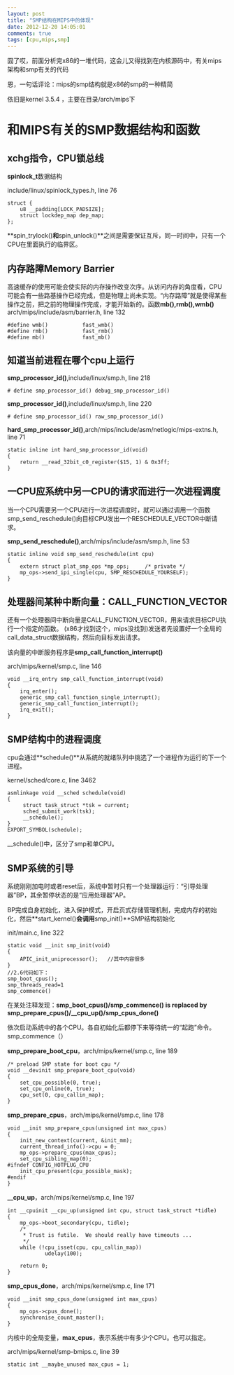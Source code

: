 ```yaml
---
layout: post
title: "SMP结构在MIPS中的体现"
date: 2012-12-20 14:05:01
comments: true
tags: [cpu,mips,smp]
---
```

囧了哎，前面分析完x86的一堆代码，这会儿又得找到在内核源码中，有关mips架构和smp有关的代码

恩，一句话评论：mips的smp结构就是x86的smp的一种精简

依旧是kernel 3.5.4 ，主要在目录/arch/mips下
<!--more-->

# 和MIPS有关的SMP数据结构和函数

## xchg指令，CPU锁总线
**spinlock_t**数据结构

include/linux/spinlock_types.h, line 76
	
	struct {
		u8 __padding[LOCK_PADSIZE];
		struct lockdep_map dep_map;
	};
**spin_trylock()**和**spin_unlock()**之间是需要保证互斥，同一时间中，只有一个CPU在里面执行的临界区。

## 内存路障Memory Barrier
高速缓存的使用可能会使实际的内存操作改变次序。从访问内存的角度看，CPU可能会有一些路基操作已经完成，但是物理上尚未实现。“内存路障”就是使得某些操作之前，把之前的物理操作完成，才能开始新的。函数**mb(),rmb(),wmb()**
	arch/mips/include/asm/barrier.h, line 132
		
	#define wmb()           fast_wmb()
	#define rmb()           fast_rmb()
	#define mb()            fast_mb()


## 知道当前进程在哪个cpu上运行

**smp_processor_id()**,include/linux/smp.h, line 218
	
	# define smp_processor_id() debug_smp_processor_id()

**smp_processor_id()**,include/linux/smp.h, line 220

	# define smp_processor_id() raw_smp_processor_id()

**hard_smp_processor_id()**,arch/mips/include/asm/netlogic/mips-extns.h, line 71

	static inline int hard_smp_processor_id(void)
	{
        return __read_32bit_c0_register($15, 1) & 0x3ff;
	}
		

## 一CPU应系统中另一CPU的请求而进行一次进程调度

当一个CPU需要另一个CPU进行一次进程调度时，就可以通过调用一个函数smp_send_reschedule()向目标CPU发出一个RESCHEDULE_VECTOR中断请求。

**smp_send_reschedule()**,arch/mips/include/asm/smp.h, line 53

	static inline void smp_send_reschedule(int cpu)
	{
        extern struct plat_smp_ops *mp_ops;     /* private */ 
        mp_ops->send_ipi_single(cpu, SMP_RESCHEDULE_YOURSELF);
	}
	
## 处理器间某种中断向量：CALL_FUNCTION_VECTOR
还有一个处理器间中断向量是CALL_FUNCTION_VECTOR，用来请求目标CPU执行一个指定的函数。
(x86才找到这个，mips没找到)发送者先设置好一个全局的call_data_struct数据结构，然后向目标发出请求。

该向量的中断服务程序是**smp_call_function_interrupt()**

arch/mips/kernel/smp.c, line 146

	void __irq_entry smp_call_function_interrupt(void)
	{
        irq_enter();
        generic_smp_call_function_single_interrupt();
        generic_smp_call_function_interrupt();
        irq_exit();
	}

## SMP结构中的进程调度
cpu会通过**schedule()**从系统的就绪队列中挑选了一个进程作为运行的下一个进程。

kernel/sched/core.c, line 3462
	
	asmlinkage void __sched schedule(void)
	{
         struct task_struct *tsk = current; 
         sched_submit_work(tsk);
         __schedule();
	}
	EXPORT_SYMBOL(schedule);

__schedule()中，区分了smp和单CPU。



## SMP系统的引导
系统刚刚加电时或者reset后，系统中暂时只有一个处理器运行：“引导处理器”BP，其余暂停状态的是“应用处理器”AP。

BP完成自身初始化，进入保护模式，开启页式存储管理机制，完成内存的初始化，然后**start_kernel()**会调用**smp_init()**SMP结构初始化

init/main.c, line 322

	static void __init smp_init(void)
	{
		APIC_init_uniprocessor();	//其中内容很多
	}
	//2.6代码如下：
	smp_boot_cpus();
	smp_threads_read=1
	smp_commence()
在某处注释发现：**smp_boot_cpus()/smp_commence() is replaced by smp_prepare_cpus()/__cpu_up()/smp_cpus_done()**

依次启动系统中的各个CPU。各自初始化后都停下来等待统一的“起跑”命令。smp_commence（）

**smp_prepare_boot_cpu**，arch/mips/kernel/smp.c, line 189

	/* preload SMP state for boot cpu */
	void __devinit smp_prepare_boot_cpu(void)
	{
        set_cpu_possible(0, true);
        set_cpu_online(0, true);
        cpu_set(0, cpu_callin_map);
	}

**smp_prepare_cpus**，arch/mips/kernel/smp.c, line 178

	void __init smp_prepare_cpus(unsigned int max_cpus)
	{
        init_new_context(current, &init_mm);
        current_thread_info()->cpu = 0;
        mp_ops->prepare_cpus(max_cpus);
        set_cpu_sibling_map(0);
	#ifndef CONFIG_HOTPLUG_CPU
        init_cpu_present(cpu_possible_mask);
	#endif
	}
	
**__cpu_up**，arch/mips/kernel/smp.c, line 197

	int __cpuinit __cpu_up(unsigned int cpu, struct task_struct *tidle)
	{
        mp_ops->boot_secondary(cpu, tidle); 
        /*
         * Trust is futile.  We should really have timeouts ...
         */
        while (!cpu_isset(cpu, cpu_callin_map))
                udelay(100);

        return 0;
	}

**smp_cpus_done**，arch/mips/kernel/smp.c, line 171

	void __init smp_cpus_done(unsigned int max_cpus)
	{
        mp_ops->cpus_done();
        synchronise_count_master();
	}

内核中的全局变量，**max_cpus**，表示系统中有多少个CPU。也可以指定。

arch/mips/kernel/smp-bmips.c, line 39

	static int __maybe_unused max_cpus = 1;



















